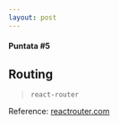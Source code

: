 ```yaml
---
layout: post
---
```


#### Puntata #5
## Routing

> `react-router`

Reference: [reactrouter.com](https://www.reactrouter.com/start/declarative/installation)